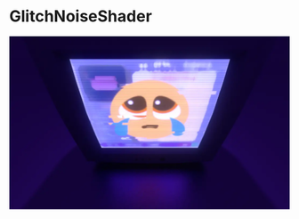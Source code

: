 # GlitchNoiseShader

![img](https://github.com/Magryllia/resources/blob/master/GitchNoiseShader.webp)
